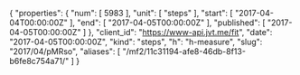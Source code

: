 {
  "properties": {
    "num": [
      5983
    ],
    "unit": [
      "steps"
    ],
    "start": [
      "2017-04-04T00:00:00Z"
    ],
    "end": [
      "2017-04-05T00:00:00Z"
    ],
    "published": [
      "2017-04-05T00:00:00Z"
    ]
  },
  "client_id": "https://www-api.jvt.me/fit",
  "date": "2017-04-05T00:00:00Z",
  "kind": "steps",
  "h": "h-measure",
  "slug": "2017/04/pMRso",
  "aliases": [
    "/mf2/11c31194-afe8-46db-8f13-b6fe8c754a71/"
  ]
}
